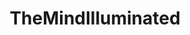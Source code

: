 ---
title: TheMindIlluminated
crosslinks:
- streamentry
- Meditation
- keto
- zen
- todayilearned
- xkcd
- Nootropics
- Stoicism
- streamwinner
- Buddhism
---